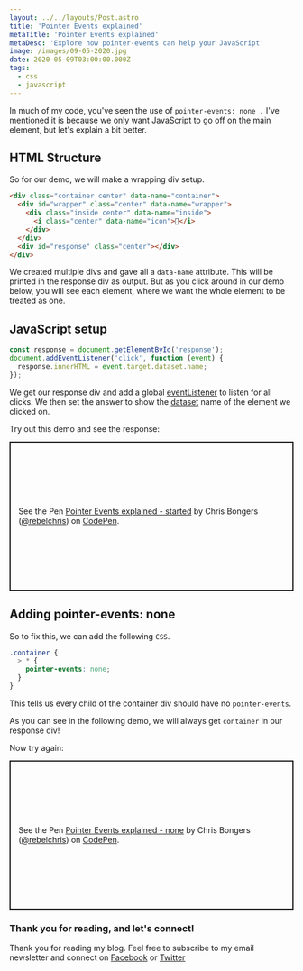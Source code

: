 ```yaml
---
layout: ../../layouts/Post.astro
title: 'Pointer Events explained'
metaTitle: 'Pointer Events explained'
metaDesc: 'Explore how pointer-events can help your JavaScript'
image: /images/09-05-2020.jpg
date: 2020-05-09T03:00:00.000Z
tags:
  - css
  - javascript
---
```


In much of my code, you've seen the use of `pointer-events: none .` I've mentioned it is because we only want JavaScript to go off on the main element, but let's explain a bit better.

## HTML Structure

So for our demo, we will make a wrapping div setup.

```html
<div class="container center" data-name="container">
  <div id="wrapper" class="center" data-name="wrapper">
    <div class="inside center" data-name="inside">
      <i class="center" data-name="icon">🤟</i>
    </div>
  </div>
  <div id="response" class="center"></div>
</div>
```

We created multiple divs and gave all a `data-name` attribute. This will be printed in the response div as output.
But as you click around in our demo below, you will see each element, where we want the whole element to be treated as one.

## JavaScript setup

```js
const response = document.getElementById('response');
document.addEventListener('click', function (event) {
  response.innerHTML = event.target.dataset.name;
});
```

We get our response div and add a global [eventListener](https://daily-dev-tips.com/posts/vanilla-javascript-event-listener-on-multiple-elements/) to listen for all clicks. We then set the answer to show the [dataset](https://daily-dev-tips.com/posts/vanilla-javascript-data-attributes/) name of the element we clicked on.

Try out this demo and see the response:

<p class="codepen" data-height="265" data-theme-id="dark" data-default-tab="css,result" data-user="rebelchris" data-slug-hash="BaorBRZ" style="height: 265px; box-sizing: border-box; display: flex; align-items: center; justify-content: center; border: 2px solid; margin: 1em 0; padding: 1em;" data-pen-title="Pointer Events explained - started">
  <span>See the Pen <a href="https://codepen.io/rebelchris/pen/BaorBRZ">
  Pointer Events explained - started</a> by Chris Bongers (<a href="https://codepen.io/rebelchris">@rebelchris</a>)
  on <a href="https://codepen.io">CodePen</a>.</span>
</p>
<script async src="https://static.codepen.io/assets/embed/ei.js"></script>

## Adding pointer-events: none

So to fix this, we can add the following `CSS`.

```css
.container {
  > * {
    pointer-events: none;
  }
}
```

This tells us every child of the container div should have no `pointer-events`.

As you can see in the following demo, we will always get `container` in our response div!

Now try again:

<p class="codepen" data-height="265" data-theme-id="dark" data-default-tab="css,result" data-user="rebelchris" data-slug-hash="NWGYKqg" style="height: 265px; box-sizing: border-box; display: flex; align-items: center; justify-content: center; border: 2px solid; margin: 1em 0; padding: 1em;" data-pen-title="Pointer Events explained - none">
  <span>See the Pen <a href="https://codepen.io/rebelchris/pen/NWGYKqg">
  Pointer Events explained - none</a> by Chris Bongers (<a href="https://codepen.io/rebelchris">@rebelchris</a>)
  on <a href="https://codepen.io">CodePen</a>.</span>
</p>
<script async src="https://static.codepen.io/assets/embed/ei.js"></script>

### Thank you for reading, and let's connect!

Thank you for reading my blog. Feel free to subscribe to my email newsletter and connect on [Facebook](https://www.facebook.com/DailyDevTipsBlog) or [Twitter](https://twitter.com/DailyDevTips1)
